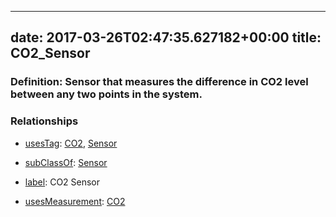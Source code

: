 
---
date: 2017-03-26T02:47:35.627182+00:00
title: CO2_Sensor
---
### Definition: Sensor that measures the difference in CO2 level between any two points in the system.

### Relationships

* [usesTag](https://brickschema.org/schema/1.0/BrickFrame#usesTag): [CO2](https://brickschema.org/schema/1.0/BrickTag#CO2), [Sensor](https://brickschema.org/schema/1.0/BrickTag#Sensor)

* [subClassOf](http://www.w3.org/2000/01/rdf-schema#subClassOf): [Sensor](https://brickschema.org/schema/1.0/Brick#Sensor)

* [label](http://www.w3.org/2000/01/rdf-schema#label): CO2 Sensor

* [usesMeasurement](https://brickschema.org/schema/1.0/BrickFrame#usesMeasurement): [CO2](https://brickschema.org/schema/1.0/Brick#CO2)
